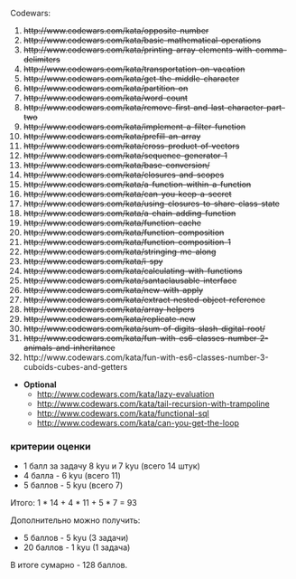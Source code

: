 Codewars:
<ol>
     <li><s>http://www.codewars.com/kata/opposite-number</s></li>
     <li><s>http://www.codewars.com/kata/basic-mathematical-operations</s></li>
     <li><s>http://www.codewars.com/kata/printing-array-elements-with-comma-delimiters</s></li>
     <li><s>http://www.codewars.com/kata/transportation-on-vacation</s></li>
     <li><s>http://www.codewars.com/kata/get-the-middle-character</s></li>
     <li><s>http://www.codewars.com/kata/partition-on</s></li>
     <li><s>http://www.codewars.com/kata/word-count</s></li>
     <li><s>http://www.codewars.com/kata/remove-first-and-last-character-part-two</s></li>
     <li><s>http://www.codewars.com/kata/implement-a-filter-function</s></li>
     <li><s>http://www.codewars.com/kata/prefill-an-array</s></li>
     <li><s>http://www.codewars.com/kata/cross-product-of-vectors</s></li>
     <li><s>http://www.codewars.com/kata/sequence-generator-1</s></li>
     <li><s>http://www.codewars.com/kata/base-conversion/</s></li>
     <li><s>http://www.codewars.com/kata/closures-and-scopes</s></li>
     <li><s>http://www.codewars.com/kata/a-function-within-a-function</s></li>
     <li><s>http://www.codewars.com/kata/can-you-keep-a-secret</s></li>
     <li><s>http://www.codewars.com/kata/using-closures-to-share-class-state</s></li>
     <li><s>http://www.codewars.com/kata/a-chain-adding-function</s></li>
     <li><s>http://www.codewars.com/kata/function-cache</s></li>
     <li><s>http://www.codewars.com/kata/function-composition</s></li>
     <li><s>http://www.codewars.com/kata/function-composition-1</s></li>
     <li><s>http://www.codewars.com/kata/stringing-me-along</s></li>
     <li><s>http://www.codewars.com/kata/i-spy</s></li>
     <li><s>http://www.codewars.com/kata/calculating-with-functions</s></li>
     <li><s>http://www.codewars.com/kata/santaclausable-interface</s></li>
     <li><s>http://www.codewars.com/kata/new-with-apply</s></li>
     <li><s>http://www.codewars.com/kata/extract-nested-object-reference</s></li>
     <li><s>http://www.codewars.com/kata/array-helpers</s></li>
     <li><s>http://www.codewars.com/kata/replicate-new</s></li>
     <li><s>http://www.codewars.com/kata/sum-of-digits-slash-digital-root/</s></li>
     <li><s>http://www.codewars.com/kata/fun-with-es6-classes-number-2-animals-and-inheritance</s></li>
     <li>http://www.codewars.com/kata/fun-with-es6-classes-number-3-cuboids-cubes-and-getters</li>
</ol>
     
  - __Optional__
     - http://www.codewars.com/kata/lazy-evaluation
     - http://www.codewars.com/kata/tail-recursion-with-trampoline
     - http://www.codewars.com/kata/functional-sql
     - http://www.codewars.com/kata/can-you-get-the-loop
  
  ### критерии оценки
*  1 балл за задачу 8 kyu и 7 kyu (всего 14 штук)
*  4 балла - 6 kyu (всего 11)
*  5 баллов - 5 kyu (всего 7)

Итого: 1 * 14 + 4 * 11 + 5 * 7  = 93

Дополнительно можно получить:
*  5 баллов - 5 kyu (3 задачи)
*  20 баллов - 1 kyu (1 задача)

В итоге сумарно - 128 баллов. 

